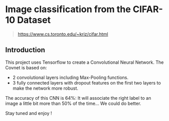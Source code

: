# Image classification from the CIFAR-10 Dataset

> https://www.cs.toronto.edu/~kriz/cifar.html

## Introduction
This project uses Tensorflow to create a Convolutional Neural Network. 
The Covnet is based on:
- 2 convolutional layers including Max-Pooling functions.
- 3 fully connected layers with dropout features on the first two layers to make the network more robust.

The accuracy of this CNN is 64%: It will associate the right label to an image a little bit more than 50% of the time... 
We could do better.

Stay tuned and enjoy !
